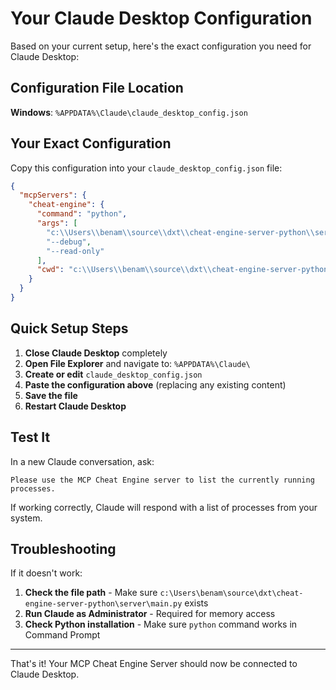# Your Claude Desktop Configuration

Based on your current setup, here's the exact configuration you need for Claude Desktop:

## Configuration File Location

**Windows**: `%APPDATA%\Claude\claude_desktop_config.json`

## Your Exact Configuration

Copy this configuration into your `claude_desktop_config.json` file:

```json
{
  "mcpServers": {
    "cheat-engine": {
      "command": "python",
      "args": [
        "c:\\Users\\benam\\source\\dxt\\cheat-engine-server-python\\server\\main.py",
        "--debug",
        "--read-only"
      ],
      "cwd": "c:\\Users\\benam\\source\\dxt\\cheat-engine-server-python"
    }
  }
}
```

## Quick Setup Steps

1. **Close Claude Desktop** completely
2. **Open File Explorer** and navigate to: `%APPDATA%\Claude\`
3. **Create or edit** `claude_desktop_config.json`
4. **Paste the configuration above** (replacing any existing content)
5. **Save the file**
6. **Restart Claude Desktop**

## Test It

In a new Claude conversation, ask:
```
Please use the MCP Cheat Engine server to list the currently running processes.
```

If working correctly, Claude will respond with a list of processes from your system.

## Troubleshooting

If it doesn't work:

1. **Check the file path** - Make sure `c:\Users\benam\source\dxt\cheat-engine-server-python\server\main.py` exists
2. **Run Claude as Administrator** - Required for memory access
3. **Check Python installation** - Make sure `python` command works in Command Prompt

---

That's it! Your MCP Cheat Engine Server should now be connected to Claude Desktop.
